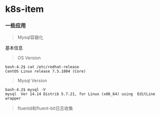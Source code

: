 # k8s-item

### 一些应用

> Mysql容器化

基本信息
> OS Version

```
bash-4.2$ cat /etc/redhat-release
CentOS Linux release 7.5.1804 (Core)
```
> Mysql Version

```
bash-4.2$ mysql -V
mysql  Ver 14.14 Distrib 5.7.21, for Linux (x86_64) using  EditLine wrapper
```

> fluentd和fluent-bit日志收集
